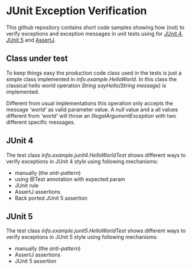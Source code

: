 # JUnit Exception Verification

This github repository contains short code samples showing how (not) to
verify exceptions and exception messages in unit tests using
for [JUnit 4](http://junit.org/junit4), [JUnit 5](http://junit.org/junit5) and [AssertJ](https://joel-costigliola.github.io/assertj).

## Class under test

To keep things easy the production code class used in the tests is just a simple class
implemented in _info.example.HelloWorld_. 
In this class the classical hello world operation _String sayHello(String message)_ is implemented.

Different from usual implementations this operation only accepts the message _'world'_ as valid parameter value.
A _null_ value and a all values different from _'world'_ will throw an _IllegalArgumentException_ with two different 
specific messages. 

## JUnit 4

The test class _info.example.junit4.HelloWorldTest_ shows different ways to verify exceptions in JUnit 4 style using
following mechanisms:

*  manually (the _anti-pattern_)
*  using @Test annotation with expected param
*  JUnit rule
*  AssertJ assertions
*  Back ported JUnit 5 assertion  

## JUnit 5

The test class _info.example.junit5.HelloWorldTest_ shows different ways to verify exceptions in JUnit 5 style using
following mechanisms:

*  manually (the _anti-pattern_)
*  AssertJ assertions
*  JUnit 5 assertion  
